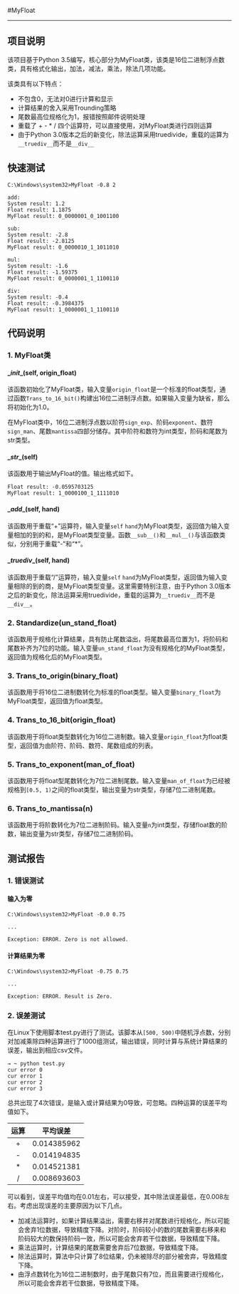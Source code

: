 #MyFloat

------------

## 项目说明

该项目基于Python 3.5编写，核心部分为MyFloat类，该类是16位二进制浮点数类，具有格式化输出，加法，减法，乘法，除法几项功能。

该类具有以下特点：

- 不包含0，无法对0进行计算和显示
- 计算结果的舍入采用Trounding策略
- 尾数最高位规格化为1，报错按照邮件说明处理
- 重载了 + - * / 四个运算符，可以直接使用，对MyFloat类进行四则运算
- 由于Python 3.0版本之后的新变化，除法运算采用truedivide，重载的运算为`__truediv__`而不是`__div__`

## 快速测试

    C:\Windows\system32>MyFloat -0.8 2
    
    add:
    System result: 1.2
    Float result: 1.1875
    MyFloat result: 0_0000001_0_1001100
    
    sub:
    System result: -2.8
    Float result: -2.8125
    MyFloat result: 0_0000010_1_1011010
    
    mul:
    System result: -1.6
    Float result: -1.59375
    MyFloat result: 0_0000001_1_1100110
    
    div:
    System result: -0.4
    Float result: -0.3984375
    MyFloat result: 1_0000001_1_1100110

## 代码说明

### 1. MyFloat类

#### \__init__(self, origin_float)

该函数初始化了MyFloat类，输入变量`origin_float`是一个标准的float类型，通过函数`Trans_to_16_bit()`构建出16位二进制浮点数。如果输入变量为缺省，那么将初始化为1.0。

在MyFloat类中，16位二进制浮点数以阶符`sign_exp`、阶码`exponent`、数符`sign_man`、尾数`mantissa`四部分储存。其中阶符和数符为int类型，阶码和尾数为str类型。

#### \__str__(self)

该函数用于输出MyFloat的值。输出格式如下。

    Float result: -0.0595703125
    MyFloat result: 1_0000100_1_1111010

#### \__add__(self, hand)

该函数用于重载“+”运算符，输入变量`self` `hand`为MyFloat类型，返回值为输入变量相加的到的和，是MyFloat类型变量。函数`__sub__()`和`__mul__()`与该函数类似，分别用于重载“-”和“*”。

#### \__truediv__(self, hand)

该函数用于重载“/”运算符，输入变量`self` `hand`为MyFloat类型，返回值为输入变量相除的到的商，是MyFloat类型变量。这里需要特别注意，由于Python 3.0版本之后的新变化，除法运算采用truedivide，重载的运算为`__truediv__`而不是`__div__`。

### 2. Standardize(un_stand_float)

该函数用于规格化计算结果，具有防止尾数溢出，将尾数最高位置为1，将阶码和尾数补齐为7位的功能。输入变量`un_stand_float`为没有规格化的MyFloat类型，返回值为规格化后的MyFloat类型。

### 3. Trans_to_origin(binary_float)

该函数用于将16位二进制数转化为标准的float类型。输入变量`binary_float`为MyFloat类型，返回值为float类型。

### 4. Trans_to_16_bit(origin_float)

该函数用于将float类型数转化为16位二进制数。输入变量`origin_float`为float类型，返回值为由阶符、阶码、数符、尾数组成的列表。

### 5. Trans_to_exponent(man_of_float)

该函数用于将float型尾数转化为7位二进制尾数。输入变量`man_of_float`为已经被规格到`[0.5, 1)`之间的float类型，输出变量为str类型，存储7位二进制尾数。

### 6. Trans_to_mantissa(n)

该函数用于将阶数转化为7位二进制阶码。输入变量`n`为int类型，存储float数的阶数，输出变量为str类型，存储7位二进制阶码。

## 测试报告

### 1. 错误测试

#### 输入为零

	C:\Windows\system32>MyFloat -0.0 0.75
	
	...
	
	Exception: ERROR. Zero is not allowed.

#### 计算结果为零

	C:\Windows\system32>MyFloat -0.75 0.75
	
	...
	
	Exception: ERROR. Result is Zero.

### 2. 误差测试

在Linux下使用脚本test.py进行了测试。该脚本从`[500, 500)`中随机浮点数，分别对加减乘除四种运算进行了1000组测试，输出错误，同时计算与系统计算结果的误差，输出到相应csv文件。

    → ~ python test.py 
    cur error 0
    cur error 1
    cur error 2
    cur error 3

总共出现了4次错误，是输入或计算结果为0导致，可忽略。四种运算的误差平均值如下。

| 运算 | 平均误差 |
| :---: | :---: |
| +  | 0.014385962 |
| -  | 0.014194835 |
| *  | 0.014521381 |
| /  | 0.008693603 |

可以看到，误差平均值均在0.01左右，可以接受，其中除法误差最低，在0.008左右。考虑出现误差的主要原因为以下几点。

- 加减法运算时，如果计算结果溢出，需要右移并对尾数进行规格化，所以可能会舍弃1位数据，导致精度下降。对阶时，阶码较小的数的尾数需要右移来和阶码较大的数保持阶码一致，所以可能会舍弃若干位数据，导致精度下降。
- 乘法运算时，计算结果的尾数需要舍弃后7位数据，导致精度下降。
- 除法运算时，算法中只计算了8位结果，仍未被除尽的部分被舍弃，导致精度下降。
- 由浮点数转化为16位二进制数时，由于尾数只有7位，而且需要进行规格化，所以可能会舍弃若干位数据，导致精度下降。
